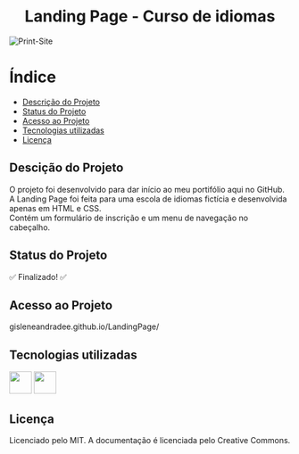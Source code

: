 <h1 align=center>Landing Page - Curso de idiomas</h1>

![Print-Site](https://github.com/gisleneandradee/LandingPage/assets/143434256/8ea1a86c-ba45-42e9-bec1-908d691ab5f9)

# Índice 

* [Descrição do Projeto](#descrição-do-projeto)
* [Status do Projeto](#status-do-Projeto)
* [Acesso ao Projeto](#acesso-ao-projeto)
* [Tecnologias utilizadas](#tecnologias-utilizadas)
* [Licença](#licença)

<h2>Descição do Projeto</h2>
<p>O projeto foi desenvolvido para dar início ao meu portifólio aqui no GitHub. <br>
  A Landing Page foi feita para uma escola de idiomas fictícia e desenvolvida apenas em HTML e CSS. <br>
  Contém um formulário de inscrição e um menu de navegação no cabeçalho.</p>

<h2>Status do Projeto</h2>
&#x2705 Finalizado! &#x2705

<h2>Acesso ao Projeto</h2>
<a>gisleneandradee.github.io/LandingPage/</a>

<h2>Tecnologias utilizadas</h2>
<div>
<img src="https://cdn.jsdelivr.net/gh/devicons/devicon/icons/html5/html5-original.svg" width="40" height="40"/>
<img src="https://cdn.jsdelivr.net/gh/devicons/devicon/icons/css3/css3-original.svg" width="40" height="40"/>
</div>

<h2>Licença</h2>
<p>Licenciado pelo MIT. A documentação é licenciada pelo Creative Commons.</p>
